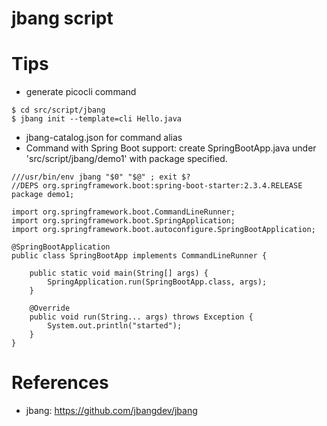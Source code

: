 jbang script
============

# Tips

* generate picocli command

```
$ cd src/script/jbang
$ jbang init --template=cli Hello.java
```

* jbang-catalog.json for command alias
* Command with Spring Boot support: create SpringBootApp.java under 'src/script/jbang/demo1' with package specified.

```
///usr/bin/env jbang "$0" "$@" ; exit $?
//DEPS org.springframework.boot:spring-boot-starter:2.3.4.RELEASE
package demo1;

import org.springframework.boot.CommandLineRunner;
import org.springframework.boot.SpringApplication;
import org.springframework.boot.autoconfigure.SpringBootApplication;

@SpringBootApplication
public class SpringBootApp implements CommandLineRunner {

    public static void main(String[] args) {
        SpringApplication.run(SpringBootApp.class, args);
    }

    @Override
    public void run(String... args) throws Exception {
        System.out.println("started");
    }
}
```

# References

* jbang: https://github.com/jbangdev/jbang
